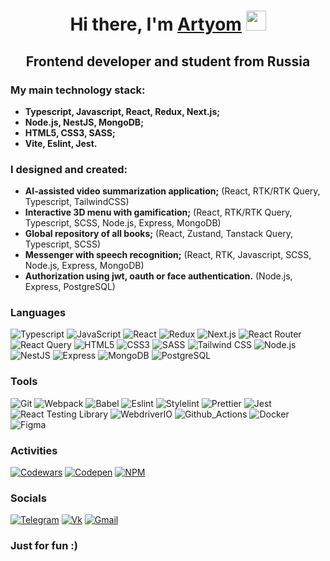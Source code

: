 <h1 align="center">Hi there, I'm <a href="https://t.me/liminfinity">Artyom</a>
<img src="https://github.com/blackcater/blackcater/raw/main/images/Hi.gif" height="32"/></h1>
<h2 align="center">Frontend developer and student from Russia</h3>

### My main technology stack:

* **Typescript, Javascript, React, Redux, Next.js;**
* **Node.js, NestJS, MongoDB;**
* **HTML5, CSS3, SASS;**
* **Vite, Eslint, Jest.**

### I designed and created:

* **AI-assisted video summarization application;** (React, RTK/RTK Query, Typescript, TailwindCSS)
* **Interactive 3D menu with gamification;** (React, RTK/RTK Query, Typescript, SCSS, Node.js, Express, MongoDB)
* **Global repository of all books;** (React, Zustand, Tanstack Query, Typescript, SCSS)
* **Messenger with speech recognition;** (React, RTK, Javascript, SCSS, Node.js, Express, MongoDB)
* **Authorization using jwt, oauth or face authentication.** (Node.js, Express, PostgreSQL)

### Languages

![Typescript](https://img.shields.io/badge/typescript-3178C6?style=for-the-badge&logo=typescript&logoColor=white)
![JavaScript](https://img.shields.io/badge/javascript-F7DF1E?style=for-the-badge&logo=javascript&logoColor=black)
![React](https://img.shields.io/badge/react-61DAFB?style=for-the-badge&logo=react&logoColor=black)
![Redux](https://img.shields.io/badge/redux-764ABC?style=for-the-badge&logo=redux&logoColor=white)
![Next.js](https://img.shields.io/badge/next.js-000000?style=for-the-badge&logo=nextdotjs&logoColor=white)
![React Router](https://img.shields.io/badge/react_router-FF4154?style=for-the-badge&logo=reactrouter&logoColor=white)
![React Query](https://img.shields.io/badge/react_query-CA4245?style=for-the-badge&logo=reactquery&logoColor=white)
![HTML5](https://img.shields.io/badge/html5-E34F26?style=for-the-badge&logo=html5&logoColor=white)
![CSS3](https://img.shields.io/badge/css3-1572B6?style=for-the-badge&logo=css3&logoColor=white)
![SASS](https://img.shields.io/badge/sass-CC6699?style=for-the-badge&logo=sass&logoColor=white)
![Tailwind CSS](https://img.shields.io/badge/tailwindcss-06B6D4?style=for-the-badge&logo=tailwindcss&logoColor=white)
![Node.js](https://img.shields.io/badge/node.js-5FA04E?style=for-the-badge&logo=nodedotjs&logoColor=white)
![NestJS](https://img.shields.io/badge/nestjs-E0234E?style=for-the-badge&logo=nestjs&logoColor=white)
![Express](https://img.shields.io/badge/express-000000?style=for-the-badge&logo=express&logoColor=white)
![MongoDB](https://img.shields.io/badge/mongodb-47A248?style=for-the-badge&logo=mongodb&logoColor=white)
![PostgreSQL](https://img.shields.io/badge/postgresql-4169E1?style=for-the-badge&logo=postgresql&logoColor=white)


### Tools

![Git](https://img.shields.io/badge/git-F05032?style=for-the-badge&logo=git&logoColor=white)
![Webpack](https://img.shields.io/badge/webpack-8DD6F9?style=for-the-badge&logo=webpack&logoColor=black)
![Babel](https://img.shields.io/badge/babel-F9DC3E?style=for-the-badge&logo=babel&logoColor=black)
![Eslint](https://img.shields.io/badge/eslint-4B32C3?style=for-the-badge&logo=eslint&logoColor=white)
![Stylelint](https://img.shields.io/badge/stylelint-263238?style=for-the-badge&logo=stylelint&logoColor=white)
![Prettier](https://img.shields.io/badge/prettier-1b2b34?style=for-the-badge&logo=prettier&logoColor=white)
![Jest](https://img.shields.io/badge/jest-C21325?style=for-the-badge&logo=jest&logoColor=white)
![React Testing Library](https://img.shields.io/badge/react_testing_library-E33332?style=for-the-badge&logo=testinglibrary&logoColor=white)
![WebdriverIO](https://img.shields.io/badge/Webdriverio-EA5906?style=for-the-badge&logo=webdriverio&logoColor=white)
![Github_Actions](https://img.shields.io/badge/github_actions-2088FF?style=for-the-badge&logo=githubactions&logoColor=white)
![Docker](https://img.shields.io/badge/docker-2496ED?style=for-the-badge&logo=docker&logoColor=white)
![Figma](https://img.shields.io/badge/figma-8638e5?style=for-the-badge&logo=figma&logoColor=white)


### Activities

[![Codewars](https://img.shields.io/badge/codewars-B1361E?style=for-the-badge&logo=codewars&logoColor=white)](https://www.codewars.com/users/liminfinity)
[![Codepen](https://img.shields.io/badge/codepen-000000?style=for-the-badge&logo=codepen&logoColor=white)](https://codepen.io/Artyom-Poleshko)
[![NPM](https://img.shields.io/badge/npm-CB3837?style=for-the-badge&logo=npm&logoColor=white)](https://www.npmjs.com/~liminfinity)

### Socials

[![Telegram](https://img.shields.io/badge/telegram-26A5E4?style=for-the-badge&logo=telegram&logoColor=white)](https://t.me/liminfinity)
[![Vk](https://img.shields.io/badge/vk-0077FF?style=for-the-badge&logo=vk&logoColor=white)](https://vk.com/poleshkoas)
[![Gmail](https://img.shields.io/badge/gmail-EA4335?style=for-the-badge&logo=gmail&logoColor=white)](https://mail.google.com/mail/u/?authuser=poleshko.artyom04@gmail.com)

### Just for fun :)

<img src="https://komarev.com/ghpvc/?username=liminfinity&style=flat-square&color=blue" alt=""/>


